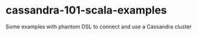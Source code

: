 # cassandra-101-scala-examples
Some examples with phantom DSL to connect and use a Cassandra cluster
